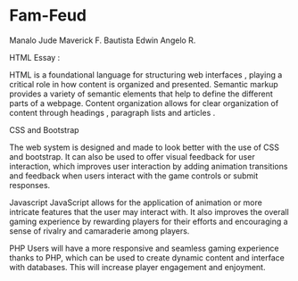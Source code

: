 # Fam-Feud
Manalo Jude Maverick F. 
Bautista Edwin Angelo R.



HTML Essay : 

HTML is a foundational language for structuring web interfaces , playing a critical role in how content is organized and presented. Semantic markup provides a variety of semantic elements that help to define the different parts of a webpage. Content organization allows for clear organization of content through headings , paragraph lists and articles .


CSS and Bootstrap

The web system is designed and made to look better with the use of CSS and bootstrap. It can also be used to offer visual feedback for user interaction, which improves user interaction by adding animation transitions and feedback when users interact with the game controls or submit responses.


Javascript
JavaScript allows for the application of animation or more intricate features that the user may interact with. It also improves the overall gaming experience by rewarding players for their efforts and encouraging a sense of rivalry and camaraderie among players.



PHP
Users will have a more responsive and seamless gaming experience thanks to PHP, which can be used to create dynamic content and interface with databases. This will increase player engagement and enjoyment.
